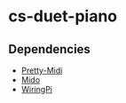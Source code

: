 # cs-duet-piano

## Dependencies
* [Pretty-Midi](http://craffel.github.io/pretty-midi/)
* [Mido](https://github.com/olemb/mido)
* [WiringPi](https://github.com/WiringPi/WiringPi-Python)
